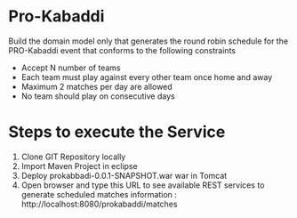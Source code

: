 # Pro-Kabaddi

Build the domain model only that generates the round robin schedule for the PRO-Kabaddi event that
conforms to the following constraints
- Accept N number of teams
- Each team must play against every other team once home and away
- Maximum 2 matches per day are allowed
- No team should play on consecutive days

# Steps to execute the Service

1. Clone GIT Repository locally 
2. Import Maven Project in eclipse
3. Deploy prokabbadi-0.0.1-SNAPSHOT.war war in Tomcat
4. Open browser and type this URL to see available REST services to generate scheduled matches information : http://localhost:8080/prokabaddi/matches
